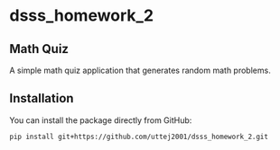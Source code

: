 # dsss_homework_2

## Math Quiz

A simple math quiz application that generates random math problems.

## Installation

You can install the package directly from GitHub:

```bash
pip install git+https://github.com/uttej2001/dsss_homework_2.git
